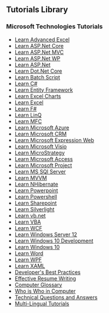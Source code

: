 ## Tutorials Library
### Microsoft Technologies Tutorials
* [Learn Advanced Excel](/advanced_excel/index.htm) <!--https://www.tutorialspoint.com/images/advanced_excel_icon.png--> 
* [Learn ASP.Net Core](/asp.net_core/index.htm) <!--https://www.tutorialspoint.com/images/asp.net_core_icon.png--> 
* [Learn ASP.Net MVC](/asp.net_mvc/index.htm) <!--https://www.tutorialspoint.com/images/asp.net_mvc_icon.png--> 
* [Learn ASP.Net WP](/asp.net_wp/index.htm) <!--https://www.tutorialspoint.com/images/asp.net_wp_icon.png--> 
* [Learn ASP.Net](/asp.net/index.htm) <!--https://www.tutorialspoint.com/images/asp.net_icon.png--> 
* [Learn Dot.Net Core](/dotnet_core/index.htm) <!--https://www.tutorialspoint.com/images/dotnet_core_icon.png--> 
* [Learn Batch Script](/batch_script/index.htm) <!--https://www.tutorialspoint.com/images/batch_script_icon.png--> 
* [Learn C#](/csharp/index.htm) <!--https://www.tutorialspoint.com/images/csharp_icon.png--> 
* [Learn Entity Framework](/entity_framework/index.htm) <!--https://www.tutorialspoint.com/images/entity_framework_icon.png--> 
* [Learn Excel Charts](/excel_charts/index.htm) <!--https://www.tutorialspoint.com/images/excel_charts_icon.png--> 
* [Learn Excel](/excel/index.htm) <!--https://www.tutorialspoint.com/images/excel_icon.png--> 
* [Learn F#](/fsharp/index.htm) <!--https://www.tutorialspoint.com/images/fsharp_icon.png--> 
* [Learn LinQ](/linq/index.htm) <!--https://www.tutorialspoint.com/images/linq_icon.png--> 
* [Learn MFC](/mfc/index.htm) <!--https://www.tutorialspoint.com/images/mfc_icon.png--> 
* [Learn Microsoft Azure](/microsoft_azure/index.htm) <!--https://www.tutorialspoint.com/images/microsoft_azure_icon.png--> 
* [Learn Microsoft CRM](/microsoft_crm/index.htm) <!--https://www.tutorialspoint.com/images/microsoft_crm_icon.png--> 
* [Learn Microsoft Expression Web](/microsoft_expression_web/index.htm) <!--https://www.tutorialspoint.com/images/microsoft_expression_web_icon.png--> 
* [Learn Microsoft Visio](/microsoft_visio/index.htm) <!--https://www.tutorialspoint.com/images/microsoft_visio_icon.png--> 
* [Learn MicroStrategy](/microstrategy/index.htm) <!--https://www.tutorialspoint.com/images/microstrategy_icon.png--> 
* [Learn Microsoft Access](/ms_access/index.htm) <!--https://www.tutorialspoint.com/images/ms_access_icon.png--> 
* [Learn Microsoft Project](/ms_project/index.htm) <!--https://www.tutorialspoint.com/images/ms_project_icon.png--> 
* [Learn MS SQl Server](/ms_sql_server/index.htm) <!--https://www.tutorialspoint.com/images/ms_sql_server_icon.png--> 
* [Learn MVVM](/mvvm/index.htm) <!--https://www.tutorialspoint.com/images/mvvm_icon.png--> 
* [Learn NHibernate](/nhibernate/index.htm) <!--https://www.tutorialspoint.com/images/nhibernate_icon.png--> 
* [Learn Powerpoint](/powerpoint/index.htm) <!--https://www.tutorialspoint.com/images/powerpoint_icon.png--> 
* [Learn Powershell](/powershell/index.htm) <!--https://www.tutorialspoint.com/images/powershell_icon.png--> 
* [Learn Sharepoint](/sharepoint/index.htm) <!--https://www.tutorialspoint.com/images/sharepoint_icon.png--> 
* [Learn Silverlight](/silverlight/index.htm) <!--https://www.tutorialspoint.com/images/silverlight_icon.png--> 
* [Learn vb.net](/vb.net/index.htm) <!--https://www.tutorialspoint.com/images/vb.net_icon.png--> 
* [Learn VBA](/vba/index.htm) <!--https://www.tutorialspoint.com/images/vba_icon.png--> 
* [Learn WCF](/wcf/index.htm) <!--https://www.tutorialspoint.com/images/wcf_icon.png--> 
* [Learn Windows Server 12](/windows_server_2012/index.htm) <!--https://www.tutorialspoint.com/images/windows_server_2012_icon.png--> 
* [Learn Windows 10 Development](/windows10_development/index.htm) <!--https://www.tutorialspoint.com/images/windows10_development_icon.png--> 
* [Learn Windows 10](/windows10/index.htm) <!--https://www.tutorialspoint.com/images/windows10_icon.png--> 
* [Learn Word](/word/index.htm) <!--https://www.tutorialspoint.com/images/word_icon.png--> 
* [Learn WPF](/wpf/index.htm) <!--https://www.tutorialspoint.com/images/wpf_icon.png--> 
* [Learn XAML](/xaml/index.htm) <!--https://www.tutorialspoint.com/images/xaml_icon.png--> 
* [Developer's Best Practices](/developers_best_practices/index.htm) <!--https://www.tutorialspoint.com/images/developers-best-practices.png--> 
* [Effective Resume Writing](/effective_resume_writing.htm) <!--https://www.tutorialspoint.com/images/resume-writing.png--> 
* [Computer Glossary](/computer_glossary.htm) <!--https://www.tutorialspoint.com/images/computer-glossary.png--> 
* [Who is Who in Computer](/computer_whoiswho.htm) <!--https://www.tutorialspoint.com/images/who-is-who.png--> 
* [Technical Questions and Answers](/questions_and_answers.htm) <!--https://www.tutorialspoint.com/images/questions-answers.png--> 
* [Multi-Lingual Tutorials](/multi_language_tutorials.htm) <!--https://www.tutorialspoint.com/images/multilanguage-tutorials.png--> 
